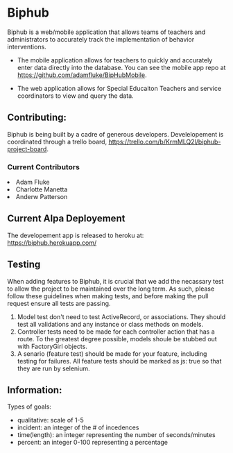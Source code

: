 # Biphub
Biphub is a web/mobile application that allows teams of teachers and administrators to accurately track the implementation of behavior interventions.

- The mobile application allows for teachers to quickly and accurately enter data directly into the database. You can see the mobile app repo at https://github.com/adamfluke/BipHubMobile.

- The web application allows for Special Educaiton Teachers and service coordinators to view and query the data.

## Contributing:
Biphub is being built by a cadre of generous developers. Develelopement is coordinated through a trello board, https://trello.com/b/KrmMLQ2l/biphub-project-board.

### Current Contributors
<li>Adam Fluke</li>
<li>Charlotte Manetta</li>
<li>Anderw Patterson</li>

## Current Alpa Deployement
The developement app is released to heroku at: https://biphub.herokuapp.com/

## Testing
When adding features to Biphub, it is crucial that we add the necassary test to allow the project to be maintained over the long term. As such, please follow these guidelines when making tests, and before making the pull request ensure all tests are passing.
1. Model test don't need to test ActiveRecord, or associations. They should test all validations and any instance or class methods on models.
2. Controller tests need to be made for each controller action that has a route. To the greatest degree possible, models shoule be stubbed out with FactoryGirl objects.
3. A senario (feature test) should be made for your feature, including testing for failures. All feature tests should be marked as js: true so that they are run by selenium.

## Information:
Types of goals:
- qualitative: scale of 1-5
- incident: an integer of the # of incedences
- time(length): an integer representing the number of seconds/minutes
- percent: an integer 0-100 representing a percentage